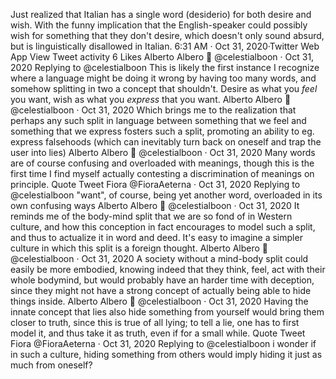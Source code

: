 Just realized that Italian has a single word (desiderio) for both desire and wish. With the funny implication that the English-speaker could possibly wish for something that they don't desire, which doesn't only sound absurd, but is linguistically disallowed in Italian.
6:31 AM · Oct 31, 2020·Twitter Web App
View Tweet activity
6
 Likes
Alberto Albero
🌲
@celestialboon
·
Oct 31, 2020
Replying to 
@celestialboon
This is likely the first instance I recognize where a language might be doing it wrong by having too many words, and somehow splitting in two a concept that shouldn't. Desire as what you *feel* you want, wish as what you *express* that you want.
Alberto Albero
🌲
@celestialboon
·
Oct 31, 2020
Which brings me to the realization that perhaps any such split in language between something that we feel and something that we express fosters such a split, promoting an ability to eg. express falsehoods (which can inevitably turn back on oneself and trap the user into lies)
Alberto Albero
🌲
@celestialboon
·
Oct 31, 2020
Many words are of course confusing and overloaded with meanings, though this is the first time I find myself actually contesting a discrimination of meanings on principle.
Quote Tweet
Fiora
@FioraAeterna
 · Oct 31, 2020
Replying to @celestialboon
"want", of course, being yet another word, overloaded in its own confusing ways
Alberto Albero
🌲
@celestialboon
·
Oct 31, 2020
It reminds me of the body-mind split that we are so fond of in Western culture, and how this conception in fact encourages to model such a split, and thus to actualize it in word and deed. It's easy to imagine a simpler culture in which this split is a foreign thought.
Alberto Albero
🌲
@celestialboon
·
Oct 31, 2020
A society without a mind-body split could easily be more embodied, knowing indeed that they think, feel, act with their whole bodymind, but would probably have an harder time with deception, since they might not have a strong concept of actually being able to hide things inside.
Alberto Albero
🌲
@celestialboon
·
Oct 31, 2020
Having the innate concept that lies also hide something from yourself would bring them closer to truth, since this is true of all lying; to tell a lie, one has to first model it, and thus take it as truth, even if for a small while.
Quote Tweet
Fiora
@FioraAeterna
 · Oct 31, 2020
Replying to @celestialboon
i wonder if in such a culture, hiding something from others would imply hiding it just as much from oneself?